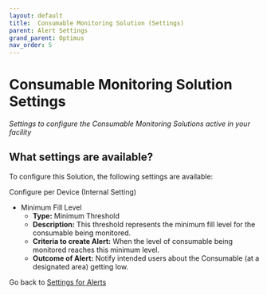 ```yaml
---
layout: default
title:  Consumable Monitoring Solution (Settings)
parent: Alert Settings
grand_parent: Optimus
nav_order: 5
---
```


# Consumable Monitoring Solution Settings
*Settings to configure the Consumable Monitoring Solutions active in your facility*

## What settings are available?
To configure this Solution, the following settings are available:

Configure per Device (Internal Setting) 
- Minimum Fill Level
    - **Type:** Minimum Threshold
    - **Description:** This threshold represents the minimum fill level for the consumable being monitored. 
    - **Criteria to create Alert:** When the level of consumable being monitored reaches this minimum level. 
    - **Outcome of Alert:** Notify intended users about the Consumable (at a designated area) getting low.

Go back to [Settings for Alerts](/vcs_settings.html)